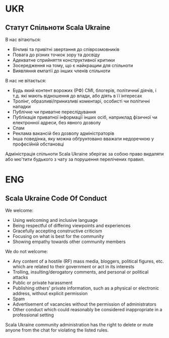 # UKR
## Статут Спільноти Scala Ukraine

В нас вітаються:

- Вічливі та привітні звертання до співрозмовників
- Повага до різних точкок зору та досвіду
- Адекватне сприйняття конструктивної критики
- Зосередження на тому, що є найкращим для спільноти
- Виявляння емпатії до інших членів спільноти

В нас не вітається:

- Будь який контент ворожих (РФ) СМІ, блогерів, політичниї діячів, і т.д. які мають відношення до влади, або діять в її інтересах
- Тролінг, образливі/принизливі коментарі, особисті чи політичні нападки
- Публічне чи приватне переслідування
- Публікація приватної інформації інших осіб, наприклад фізичної чи електронної адреси, без явного дозволу
- Спам
- Реклама вакансій без дозволу адміністраторів
- Інша поведінка, яку можна обґрунтовано вважати недоречною у професійній обстановці

Адміністрація спільноти Scala Ukraine зберігає за собою право видаляти або мю'тити будького з чату за порушення перелічених правил.

# ENG
## Scala Ukraine Code Of Conduct
We welcome:

- Using welcoming and inclusive language
- Being respectful of differing viewpoints and experiences
- Gracefully accepting constructive criticism
- Focusing on what is best for the community
- Showing empathy towards other community members

We do not welcome:

- Any content of a hostile (RF) mass media, bloggers, political figures, etc. which are related to their government or act in its interests
- Trolling, insulting/derogatory comments, and personal or political attacks
- Public or private harassment
- Publishing others' private information, such as a physical or electronic address, without explicit permission
- Spam
- Advertisement of vacancies without the permission of administrators
- Other conduct which could reasonably be considered inappropriate in a professional setting

Scala Ukraine community administration has the right to delete or mute anyone from the chat for violating the listed rules.
